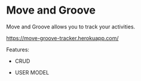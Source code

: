 # Move and Groove

Move and Groove allows you to track your activities.

https://move-groove-tracker.herokuapp.com/

Features:

* CRUD

* USER MODEL
